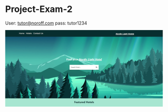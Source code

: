 # Project-Exam-2

User: tutor@noroff.com
pass: tutor1234

![image](https://github.com/Noroff-FEU-Assignments/project-exam-2-Purgatos81/blob/main/public/images/NLHFronttoReadme.jpg)
